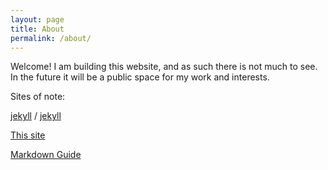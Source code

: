 ```yaml
---
layout: page
title: About
permalink: /about/
---
```


Welcome! I am building this website, and as such there is not much to see. In the future it will be a public space for my work and interests. 

Sites of note:

[jekyll][jekyll-organization] /
[jekyll](https://github.com/jekyll/jekyll)

[This site][ghmccallum-organisation]

[Markdown Guide][markdown-org]

[ghmccallum-organisation]: https://ghmccallum.github,io
[markdown-org]: https://www.markdownguide.org
[jekyll-organization]: https://github.com/jekyll

